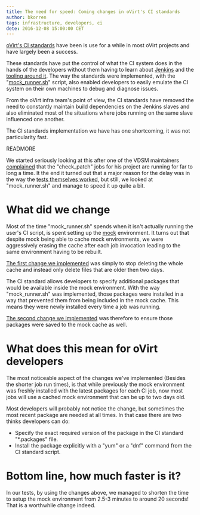 ```yaml
---
title: The need for speed: Coming changes in oVirt's CI standards
author: bkorren
tags: infrastructure, developers, ci
dete: 2016-12-08 15:00:00 CET
---
```


[oVirt's CI standards][1] have been is use for a while in most oVirt projects and have largely been a success.

These standards have put the control of what the CI system does in the hands of the developers without them
having to learn about [Jenkins][2] and the [tooling around it][3]. The way the standards were implemented, with the 
"[mock_runner.sh][4]" script, also enabled developers to easily emulate the CI system on their own machines to 
debug and diagnose issues.

From the oVirt infra team's point of view, the CI standards have removed the need to constantly maintain build 
dependencies on the Jenkins slaves and also eliminated most of the situations where jobs running on the same
slave influenced one another.

The CI standards implementation we have has one shortcoming, it was not particularity fast.

[1]: http://ovirt-infra-docs.readthedocs.io/en/latest/CI/Build_and_test_standards.html
[2]: https://jenkins.io/
[3]: http://docs.openstack.org/infra/jenkins-job-builder/index.html
[4]: https://gerrit.ovirt.org/gitweb?p=jenkins.git;a=blob;f=mock_configs/mock_runner.sh

READMORE

We started seriously looking at this  after one of the VDSM maintainers [complained][5] that the "check_patch" jobs
for his project are running for far to long a time. It the end it turned out that a major reason for the delay
was in the way the [tests themselves worked][6], but still, we looked at "mock_runner.sh" and manage to speed it up
quite a bit.

[5]: http://lists.ovirt.org/pipermail/devel/2016-December/014427.html
[6]: https://gerrit.ovirt.org/#/c/67799/

What did we change
==================

Most of the time "mock_runner.sh" spends when it isn't actually running the user's CI script, is spent setting up
the [mock][7] environment. It turns out that despite mock being able to cache mock environments, we were aggressively
erasing the cache after each job invocation leading to the same environment having to be rebuilt.

[The first change we implemented][8] was simply to stop deleting the whole cache and instead only delete files that are
older then two days.

The CI standard allows developers to specify additional packages that would be available inside the mock environment.
With the way "mock_runner.sh" was implemented, those packages were installed in a way that prevented them from being
included in the mock cache. This means they were newly installed every time a job was running.

[The second change we implemented][9] was therefore to ensure those packages were saved to the mock cache as well.

[7]: https://github.com/rpm-software-management/mock
[8]: https://gerrit.ovirt.org/#/c/67795/
[9]: https://gerrit.ovirt.org/#/c/67801/

What does this mean for oVirt developers
========================================

The most noticeable aspect of the changes we've implemented (Besides the shorter job run times), is that while
previously the mock environment was freshly installed with the latest packages for each CI job, now most jobs will
use a cached mock environment that can be up to two days old.

Most developers will probably not notice the change, but sometimes the most recent package are needed at all times. 
In that case there are two thinks developers can do:

* Specify the exact required version of the package in the CI standard "*.packages" file.
* Install the package explicitly with a "yum" or a "dnf" command from the CI standard script.

Bottom line, how much faster is it?
===================================

In our tests, by using the changes above, we managed to shorten the time to setup the mock environment from 2.5-3
minutes to around 20 seconds! That is a worthwhile change indeed.

